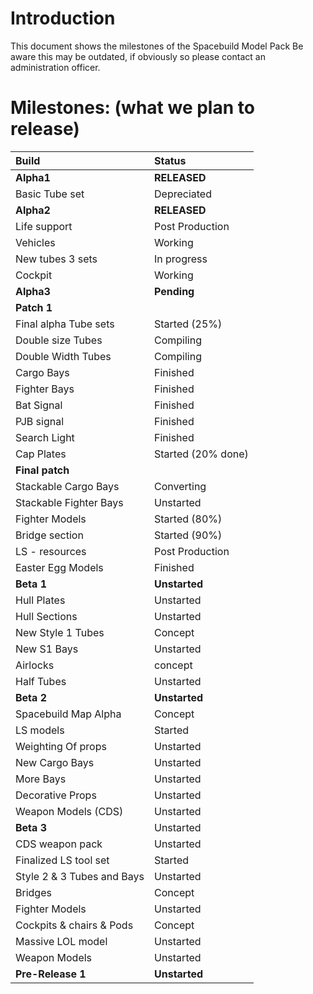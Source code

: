 # Introduction #

This document shows the milestones of the Spacebuild Model Pack
Be aware this may be outdated, if obviously so please contact an administration officer.

# Milestones: (what we plan to release) #
| **Build** | **Status** |
|:----------|:-----------|
| **Alpha1** | **RELEASED** |
|Basic Tube set| Depreciated |
| **Alpha2** | **RELEASED** |
|Life support|Post Production|
|Vehicles|Working|
|New tubes 3 sets|In progress|
|Cockpit|Working|
| **Alpha3** | **Pending** |
| **Patch 1**|
|Final alpha Tube sets|Started (25%)|
|Double size Tubes|Compiling|
|Double Width Tubes|Compiling|
|Cargo Bays|Finished|
|Fighter Bays|Finished|
|Bat Signal|Finished|
|PJB signal|Finished|
|Search Light|Finished|
|Cap Plates|Started (20% done)|
| **Final patch** |
|Stackable Cargo Bays|Converting|
|Stackable Fighter Bays|Unstarted|
|Fighter Models|Started (80%)|
|Bridge section|Started (90%)|
|LS - resources|Post Production|
|Easter Egg Models|Finished|
| **Beta 1** | **Unstarted** |
|Hull Plates|Unstarted|
|Hull Sections|Unstarted|
|New Style 1 Tubes|Concept|
|New S1 Bays|Unstarted|
|Airlocks|concept|
|Half Tubes|Unstarted|
| **Beta 2** | **Unstarted** |
|Spacebuild Map Alpha|Concept|
|LS models|Started|
|Weighting Of props|Unstarted|
|New Cargo Bays|Unstarted|
|More Bays|Unstarted|
|Decorative Props|Unstarted|
|Weapon Models (CDS)|Unstarted|
| **Beta 3** | Unstarted |
|CDS weapon pack|Unstarted|
|Finalized LS tool set|Started|
|Style 2 & 3 Tubes and Bays|Unstarted|
|Bridges|Concept|
|Fighter Models|Unstarted|
|Cockpits & chairs & Pods|Concept|
|Massive LOL model|Unstarted|
|Weapon Models|Unstarted|
| **Pre-Release 1** | **Unstarted** |